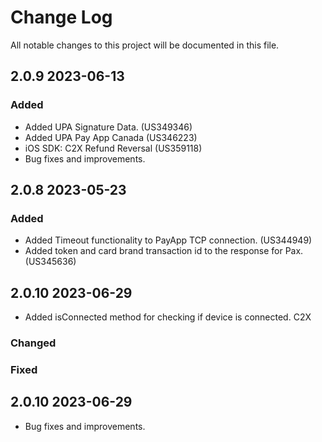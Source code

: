 # Change Log
All notable changes to this project will be documented in this file.


## 2.0.9 2023-06-13
### Added
- Added UPA Signature Data. (US349346)
- Added UPA Pay App Canada (US346223)
- iOS SDK: C2X Refund Reversal (US359118)
- Bug fixes and improvements.

## 2.0.8 2023-05-23
### Added
- Added Timeout functionality to PayApp TCP connection. (US344949)
- Added token and card brand transaction id to the response for Pax. (US345636)

## 2.0.10 2023-06-29
- Added isConnected method for checking if device is connected. C2X

### Changed
 
### Fixed

## 2.0.10 2023-06-29
- Bug fixes and improvements.